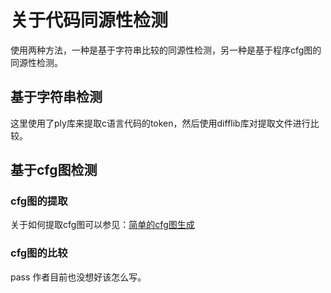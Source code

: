 # 关于代码同源性检测
使用两种方法，一种是基于字符串比较的同源性检测，另一种是基于程序cfg图的同源性检测。
## 基于字符串检测
这里使用了ply库来提取c语言代码的token，然后使用difflib库对提取文件进行比较。
## 基于cfg图检测
### cfg图的提取
关于如何提取cfg图可以参见：[简单的cfg图生成](http://github.com/isypang/CodeChecker/doc/cfg.md)
### cfg图的比较
pass 作者目前也没想好该怎么写。

